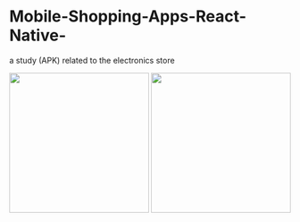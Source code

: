 # Mobile-Shopping-Apps-React-Native-
a study (APK) related to the electronics store


      
<img src= "Screenshot_1.jpg" width =250 >          
<img src= "Screenshot_2.jpg" width =250 >

